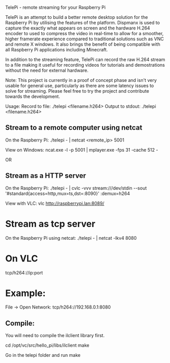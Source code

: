 TelePi - remote streaming for your Raspberry Pi

TelePi is an attempt to build a better remote desktop solution for the Raspberry Pi by utilising the features of the platform. Dispmanx is used to capture the exactly what appears on screen and the hardware H.264 encoder to used to compress the video in real-time to allow for a smoother, higher framerate experience compared to traditional solutions such as VNC and remote X windows. It also brings the benefit of being compatible with all Raspberry Pi applications including Minecraft.

In addition to the streaming feature, TelePi can record the raw H.264 stream to a file making it useful for recording videos for tutorials and demostrations without the need for external hardware.

Note: This project is currently in a proof of concept phase and isn't very usable for general use, particularly as there are some latency issues to solve for streaming. Please feel free to try the project and contribute towards the development.

Usage:
Record to file: ./telepi <filename.h264>
Output to stdout: ./telepi <filename.h264>

## Stream to a remote computer using netcat ##

On the Raspberry Pi:
./telepi - | netcat <remote_ip> 5001

View on Windows:
ncat.exe -l -p 5001 | mplayer.exe -fps 31 -cache 512 -

OR





## Stream as a HTTP server ##

On the Raspberry Pi:
./telepi - | cvlc -vvv stream:///dev/stdin --sout '#standard{access=http,mux=ts,dst=:8090}' :demux=h264

View with VLC:
vlc http://raspberrypi.lan:8089/

# Stream as tcp server #
On the Raspberry Pi using netcat:
./telepi - | netcat -lkv4 8080

# On VLC #

tcp/h264://ip:port

# Example: #
File -> Open Network:  tcp/h264://192.168.0.1:8080


## Compile: ##

You will need to compile the ilclient library first.

cd /opt/vc/src/hello_pi/libs/ilclient
make

Go in the telepi folder and run
make

